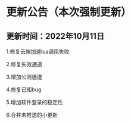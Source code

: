 # 更新公告（本次强制更新）
## 更新时间：2022年10月11日
1.修复云端加速lua调用失败

2.修复失效通道

3.增加公测通道

4.修复已知bug

5.增加软件登录的稳定性

6.合并未推送的小更新
